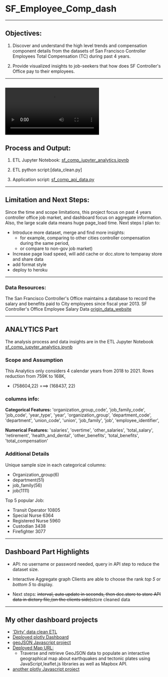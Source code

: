 # SF_Employee_Comp_dash

--------------------------------------------------
## Objectives:

1. Discover and understand the high level trends and compensation component details from the datasets of San Francisco Controller Employees Total Compensation (TC) during past 4 years.

2. Provide visualized insights to job-seekers that how does SF Controller's Office pay to their employees.
--------------------------------------------------
![Demo_gif](plotly_dash/web_demo.mov)
--------------------------------------------------
## Process and Output:

1. ETL Jupyter Notebook: [sf_comp_jupyter_analytics.ipynb](/sf_comp_jupyter_analytics.ipynb)

2. ETL python script:[data_clean.py]

3. Application script: [sf_comp_api_data.py](/sf_comp_api_data.py)


--------------------------------------------------
## Limitation and Next Steps:
Since the time and scope limitations, this project focus on past 4 years controller office job market, and dashboard focus on aggregate information. Also, the large scale data means huge page_load time. Next steps I plan to:

* Introduce more dataset, merge and find more insights: 
    * for example, comparing to other cities controller compensation during the same period, 
    * or compare to non-gov job market)
* Increase page load speed, will add cache or dcc.store to temparay store and share data
* add format style
* deploy to heroku


--------------------------------------------------
### Data Resources:

The San Francisco Controller's Office maintains a database to record the salary and benefits paid to City employees since fiscal year 2013.
SF Controller's Office Employee Salary Data [origin_data_website](https://data.sfgov.org/City-Management-and-Ethics/Employee-Compensation/88g8-5mnd)

--------------------------------------------------
## ANALYTICS Part
The analysis process and data insights are in the ETL Jupyter Notebook  [sf_comp_jupyter_analytics.ipynb](/sf_comp_jupyter_analytics.ipynb)
### Scope and Assumption

This Analytics only considers 4 calendar years from 2018 to 2021.
Rows reduction from 759K to 168K, 
* (758604,22) ===> (168437, 22)
### columns info:
**Categorical Features:**
'organization_group_code', 
'job_family_code', 
'job_code', 
'year_type', 
'year', 
'organization_group', 
'department_code', 
'department', 
'union_code', 
'union', 
'job_family', 
'job', 
'employee_identifier', 

**Numerical Features:**
'salaries', 'overtime', 'other_salaries', 'total_salary', 'retirement', 'health_and_dental', 'other_benefits', 'total_benefits', 'total_compensation'
### Additional Details

Unique sample size in each categorical columns:
* Organization_group(6)
* department(51)
* job_family(56)
* job(1111)

Top 5 popular Job:
* Transit Operator 10805
* Special Nurse 6364
* Registered Nurse 5960
* Custodian 3438
* Firefighter 3077

--------------------------------------------------
## Dashboard Part Highlights
- API:
no username or password needed, query in API step to reduce the dataset size.
- Interactive Aggregate graph
Clients are able to choose the rank *top 5* or *bottom 5* to display.

- Next steps:
~~interval, auto update in seconds, then dcc.store to store API data in dictory file,(on the clients side)~~store cleaned data 
--------------------------------------------------
## My other dashboard projects

- ['Dirty' data clean ETL](https://github.com/susiexia/Movies-ETL/blob/master/movies_ETL.ipynb)
- [Deployed plotly Dashboard](https://susiexia.github.io/Plotly_Webpage/)
- [geoJSON Javascript project](https://github.com/susiexia/Mapping_Earthquakes)
- [Deployed Map URL:](https://susiexia.github.io/Mapping_Earthquakes/)
    * Traverse and retrieve GeoJSON data to populate an interactive geographical map about earthquakes and tectonic plates using JavaScript,leaflet.js libraries as well as Mapbox API.
- [another plotly Javascript project](https://github.com/susiexia/Plotly_Webpage)
